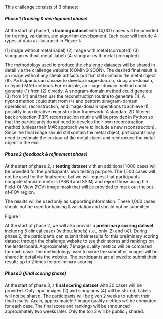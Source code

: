 This challenge consists of 3 phases:

##### Phase 1 (training & development phase)
At the start of phase 1, a **training dataset** with 14,000 cases will be provided for training, validation, and algorithm development. Each case will include 4 types of data as illustrated in Figure 1:

(1) image without metal (label)
(2) image with metal (corrupted)
(3) sinogram without metal (label)
(4) sinogram with metal (corrupted)

The methodology used to produce the challenge datasets will be shared in detail via the challenge website (COMING SOON). The desired final result is an image without any streak artifacts but that still contains the metal object (9). Participants can choose to develop image-domain, sinogram-domain, or hybrid MAR methods. For example, an image-domain method could generate (1) from (2) directly. A sinogram-domain method could generate (3) from (4) and then use the reconstruction routine to generate (1). A hybrid method could start from (4) and perform sinogram-domain operations, reconstruction, and image-domain operations to achieve (1), possibly in an iterative reconstruction framework. A standard 2D filtered back projection (FBP) reconstruction routine will be provided in Python so that the participants do not need to develop their own reconstruction method (unless their MAR approach were to include a new reconstruction). Since the final image should still contain the metal object, participants may need to estimate the contour of the metal object and reintroduce the metal object in the end.

##### Phase 2 (feedback & refinement phase)
At the start of phase 2, a **testing dataset** with an additional 1,000 cases will be provided for the participants’ own testing purpose. The 1,000 cases will not be used for the final score, but we will request that participants compute standard metrics (PSNR and SSIM) and report those using the Field-Of-View (FOV) image mask that will be provided to mask out the out-of-FOV region.

The results will be used only as supporting information. These 1,000 cases should not be used for training & validation and should not be submitted.

Figure 1

At the start of phase 2, we will also provide a **preliminary scoring dataset** including 5 clinical cases (without labels) (i.e., only (2) and (4)). During phase 2, the participants can submit their results for this preliminary scoring dataset through the challenge website to see their scores and rankings on the leaderboard. Approximately 7 image quality metrics will be computed for each case. The methodology used to score the submitted images will be shared in detail via the website. The participants are allowed to submit their results up to 2 times for preliminary scoring.

##### Phase 3 (final scoring phase)
At the start of phase 3, a **final scoring dataset** with 30 cases will be provided. Only input images (2) and sinograms (4) will be shared; Labels will not be shared. The participants will be given 2 weeks to submit their final results. Again, approximately 7 image quality metrics will be computed for each case. The final score and rankings will be announced approximately two weeks later. Only the top 3 will be publicly shared.